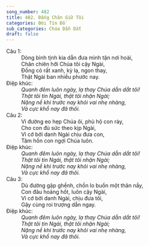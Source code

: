 ```yaml
---
song_number: 482
title: 482. Đấng Chăn Giữ Tôi
categories: Đời Tín Đồ
sub_categories: Chúa Dẫn Dắt
draft: false
---
```

<dl><dt>Câu 1:</dt><dd data-verse="1">Dòng bình tịnh kia dẫn đưa mình tận nơi hoài, <br/>Chăn chiên hỡi Chúa tôi cậy Ngài, <br/>Đồng cỏ rất xanh, kỳ lạ, ngon thay, <br/>Thật Ngài ban nhiều phước nay. </dd><dt>Điệp khúc:</dt><dd data-chorus="1"><em>Quanh đêm luôn ngày, lạ thay Chúa dẫn dắt tôi! <br/>Thật tôi tin Ngài, thật tôi nhận Ngài; <br/>Nặng nề khi trước nay khỏi vai nhẹ nhàng, <br/>Và cực khổ nay đã thôi. </em></dd><dt>Câu 2:</dt><dd data-verse="2">Vì đường eo hẹp Chúa ôi, phù hộ con rày, <br/>Cho con đủ sức theo kịp Ngài, <br/>Vì cớ bởi danh Ngài chịu đưa con, <br/>Tâm hồn con ngợi Chúa luôn. </dd><dt>Điệp khúc:</dt><dd data-chorus="1"><em>Quanh đêm luôn ngày, lạ thay Chúa dẫn dắt tôi! <br/>Thật tôi tin Ngài, thật tôi nhận Ngài; <br/>Nặng nề khi trước nay khỏi vai nhẹ nhàng, <br/>Và cực khổ nay đã thôi. </em></dd><dt>Câu 3:</dt><dd data-verse="3">Dù đường gập ghềnh, chốn lo buồn một thân nầy, <br/>Con đâu hoảng hốt, luôn cậy Ngài, <br/>Vì cớ bởi danh Ngài, chịu đưa tôi, <br/>Gậy cùng roi trượng dẫn ngay. </dd><dt>Điệp khúc:</dt><dd data-chorus="1"><em>Quanh đêm luôn ngày, lạ thay Chúa dẫn dắt tôi! <br/>Thật tôi tin Ngài, thật tôi nhận Ngài; <br/>Nặng nề khi trước nay khỏi vai nhẹ nhàng, <br/>Và cực khổ nay đã thôi. </em></dd></dl>